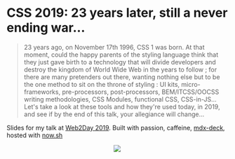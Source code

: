 # CSS 2019: 23 years later, still a never ending war...

> 23 years ago, on November 17th 1996, CSS 1 was born. At that moment, could the happy parents of the styling language think that they just gave birth to a technology that will divide developers and destroy the kingdom of World Wide Web in the years to follow ; for there are many pretenders out there, wanting nothing else but to be the one method to sit on the throne of styling : UI kits, micro-frameworks, pre-processors, post-processors, BEM/ITCSS/OOCSS writing methodologies, CSS Modules, functional CSS, CSS-in-JS... Let's take a look at these tools and how they're used today, in 2019, and see if by the end of this talk, your allegiance will change...

Slides for my talk at [Web2Day 2019](https://web2day.co/).
Built with passion, caffeine, [mdx-deck](https://github.com/jxnblk/mdx-deck/), hosted with [now.sh](https://now.sh)

<p align="center">
<img src="https://im.ezgif.com/tmp/ezgif-1-e84e1444df1f.gif" />
</p>
